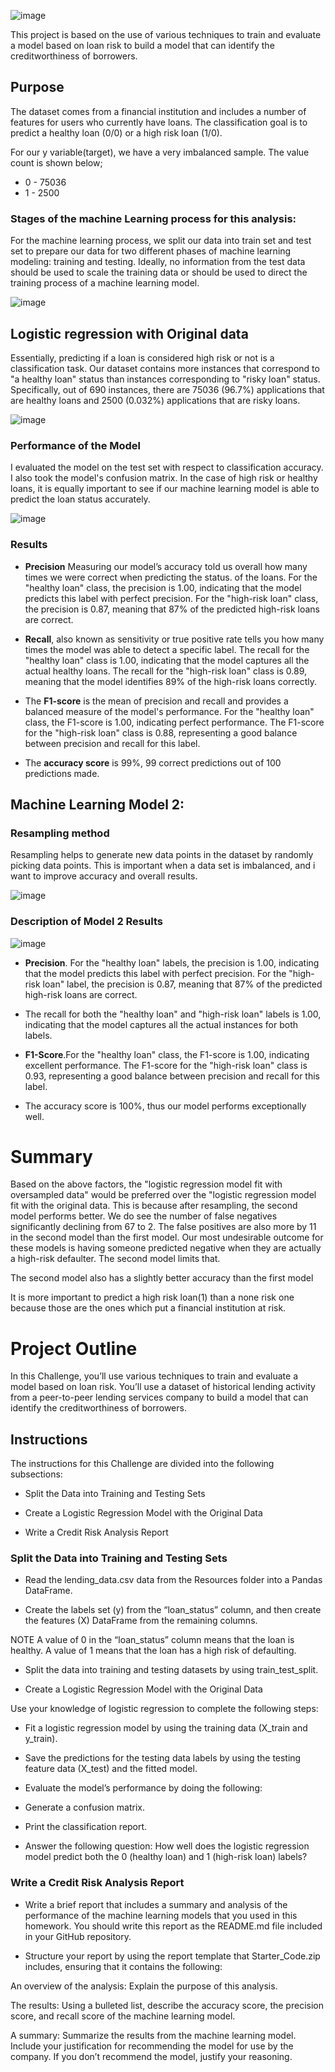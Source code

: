 
![image](https://github.com/Annbelbella/Credit_Risk-Classification/assets/124645643/1dc9c378-73f1-4395-bfe9-834135d05834)

This project is based on the use of various techniques to train and evaluate a model based on loan risk to build a model that can identify the creditworthiness of borrowers.

## Purpose
The dataset comes from a financial institution and includes a number of features for users who currently have loans. The classification goal is to predict a healthy loan (0/0) or a high risk loan (1/0).

For our y variable(target), we have a very imbalanced sample. The value count is shown below;
- 0	- 75036
- 1	- 2500

### Stages of the machine Learning process for this analysis:
For the machine learning process, we split our data into train set and test set to prepare our data for two different phases of machine learning modeling: training and testing. Ideally, no information from the test data should be used to scale the training data or should be used to direct the training process of a machine learning model.

![image](https://github.com/Annbelbella/Credit_Risk-Classification/assets/124645643/97be318d-0f5a-4f34-9035-fc921835caba)

## Logistic regression with Original data
Essentially, predicting if a loan is considered high risk or not is a classification task. Our dataset contains more instances that correspond to "a healthy loan" status than instances corresponding to "risky loan" status. Specifically, out of 690 instances, there are 75036 (96.7%) applications that are healthy loans and 2500 (0.032%) applications that are risky loans. 

![image](https://github.com/Annbelbella/Credit_Risk-Classification/assets/124645643/460a9416-5b4e-42ad-8896-907c10d469a1)

### Performance of the Model 
I evaluated the model on the test set with respect to classification accuracy. I also took the model's confusion matrix. In the case of high risk or healthy loans, it is equally important to see if our machine learning model is able to predict the loan status accurately. 

![image](https://github.com/Annbelbella/Credit_Risk-Classification/assets/124645643/de4373b2-361e-46d9-8cbe-696ba2096c26)

### Results 
- **Precision** Measuring our model’s accuracy told us overall how many times we were correct when predicting the status. of the loans. For the "healthy loan" class, the precision is 1.00, indicating that the model predicts this label with perfect precision. For the "high-risk loan" class, the precision is 0.87, meaning that 87% of the predicted high-risk loans are correct.

- **Recall**, also known as sensitivity or true positive rate tells you how many times the model was able to detect a specific  label. The recall for the "healthy loan" class is 1.00, indicating that the model captures all the actual healthy loans. The recall for the "high-risk loan" class is 0.89, meaning that the model identifies 89% of the high-risk loans correctly.

- The **F1-score** is the mean of precision and recall and provides a balanced measure of the model's performance. For the "healthy loan" class, the F1-score is 1.00, indicating perfect performance. The F1-score for the "high-risk loan" class is 0.88, representing a good balance between precision and recall for this label.

- The **accuracy score** is 99%, 99 correct predictions out of 100 predictions made.

## Machine Learning Model 2:
### Resampling method
Resampling helps to generate new data points in the dataset by randomly picking data points. This is important when a data set is imbalanced, and i want to improve accuracy and overall results.

![image](https://github.com/Annbelbella/Credit_Risk-Classification/assets/124645643/e96112e1-e49c-4187-a68b-38de91ccc429)

### Description of Model 2 Results 

![image](https://github.com/Annbelbella/Credit_Risk-Classification/assets/124645643/67c422b9-8871-4c3b-8f68-f207d106a1ed)

- **Precision**. For the "healthy loan" labels, the precision is 1.00, indicating that the model predicts this label with perfect precision. For the "high-risk loan" label, the precision is 0.87, meaning that 87% of the predicted high-risk loans are correct.

- The recall for both the "healthy loan" and "high-risk loan" labels is 1.00, indicating that the model captures all the actual instances for both labels.

- **F1-Score**.For the "healthy loan" class, the F1-score is 1.00, indicating excellent performance. The F1-score for the "high-risk loan" class is 0.93, representing a good balance between precision and recall for this label.

- The accuracy score is 100%, thus our model performs exceptionally well.



# Summary
Based on the above factors, the "logistic regression model fit with oversampled data" would be preferred over the "logistic regression model fit with the original data. This is because after resampling, the second model performs better. We do see the number of false negatives significantly declining from 67 to 2. The false positives are also more by 11 in the second model than the first model. Our most undesirable outcome for these models is having someone predicted negative when they are actually a high-risk defaulter. The second model limits that.

The second model also has a slightly better accuracy than the first model 

It is more important to predict a high risk loan(1) than a none risk one because those are the ones which put a financial institution at risk.





# Project Outline
In this Challenge, you’ll use various techniques to train and evaluate a model based on loan risk. You’ll use a dataset of historical lending activity from a peer-to-peer lending services company to build a model that can identify the creditworthiness of borrowers.

## Instructions
The instructions for this Challenge are divided into the following subsections:

- Split the Data into Training and Testing Sets

- Create a Logistic Regression Model with the Original Data

- Write a Credit Risk Analysis Report

### Split the Data into Training and Testing Sets

- Read the lending_data.csv data from the Resources folder into a Pandas DataFrame.

- Create the labels set (y) from the “loan_status” column, and then create the features (X) DataFrame from the remaining columns.

NOTE
A value of 0 in the “loan_status” column means that the loan is healthy. A value of 1 means that the loan has a high risk of defaulting.

- Split the data into training and testing datasets by using train_test_split.

- Create a Logistic Regression Model with the Original Data
  
Use your knowledge of logistic regression to complete the following steps:

- Fit a logistic regression model by using the training data (X_train and y_train).

- Save the predictions for the testing data labels by using the testing feature data (X_test) and the fitted model.

- Evaluate the model’s performance by doing the following:

- Generate a confusion matrix.

- Print the classification report.

- Answer the following question: How well does the logistic regression model predict both the 0 (healthy loan) and 1 (high-risk loan) labels?

### Write a Credit Risk Analysis Report
- Write a brief report that includes a summary and analysis of the performance of the machine learning models that you used in this homework. You should write this report as the README.md file included in your GitHub repository.

- Structure your report by using the report template that Starter_Code.zip includes, ensuring that it contains the following:

An overview of the analysis: Explain the purpose of this analysis.

The results: Using a bulleted list, describe the accuracy score, the precision score, and recall score of the machine learning model.

A summary: Summarize the results from the machine learning model. Include your justification for recommending the model for use by the company. If you don’t recommend the model, justify your reasoning.
